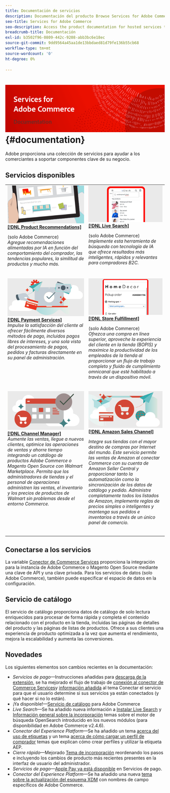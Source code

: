 ```yaml
---
title: Documentación de servicios
description: Documentación del producto Browse Services for Adobe Commerce
seo-title: Services for Adobe Commerce
seo-description: Access the product documentation for hosted services that help Adobe Commerce and Magento Open Source merchants support key components of their business.
breadcrumb-title: Documentación
exl-id: b3502f96-0809-442c-9208-abb3bc6e18ec
source-git-commit: 9dd9564a45aa1de13bbdaed81d79fe136b55cb68
workflow-type: tm+mt
source-wordcount: '0'
ht-degree: 0%

---
```


# <!-- use banner as heading -->![Documentación de servicios](./assets/banner-services-home.png) {#documentation}

Adobe proporciona una colección de servicios para ayudar a los comerciantes a soportar componentes clave de su negocio.

## Servicios disponibles

<table>
<tr>
   <td valign="top">
       <img alt="[!UICONTROL Product Recommendations]" src="assets/product-recs.png" />
    <div><a href="https://experienceleague.adobe.com/docs/commerce-merchant-services/product-recommendations/overview.html">
    <strong>[!DNL Product Recommendations]</strong></a>
    </div>
    <p>(solo Adobe Commerce)<br><em>Agregue recomendaciones alimentadas por IA en función del comportamiento del comprador, las tendencias populares, la similitud de productos y mucho más.</em></p>
    </br>
  </td>
  <td valign="top">
      <img alt="[!DNL Live Search]" src="assets/live-search.png" />
    <div>
    <a href="https://experienceleague.adobe.com/docs/commerce-merchant-services/live-search/overview.html"><strong>[!DNL Live Search]</strong></a>
    </div>
    <p>(solo Adobe Commerce)<br><em>Implemente esta herramienta de búsqueda con tecnología de IA que ofrece resultados más inteligentes, rápidos y relevantes para compradores B2C.</em></p>
    </br>
  </td>
</tr>
<tr>
  <td valign="top">
    <img alt="[!DNL Payment Services]" src="assets/payment-services.png"/>
    <div>
    <a href="https://experienceleague.adobe.com/docs/commerce-merchant-services/payment-services/guide-overview.html"><strong>[!DNL Payment Services]</strong></a>
    </div>
    <em>Impulse la satisfacción del cliente al ofrecer fácilmente diversos métodos de pago, incluidos pagos libres de intereses, y una sola vista del procesamiento de pagos, pedidos y facturas directamente en su panel de administración.</em>
    </br>
  </td>
  <td valign="top">
    <img alt="Cumplimiento de la tienda" src="assets/store-fulfillment-landing-graphic.png"/>
    <div><a href="https://experienceleague.adobe.com/docs/commerce-merchant-services/store-fulfillment/guide-overview.html">
    <strong>[!DNL Store Fulfillment]</strong></a>
    </div>
    <p>(solo Adobe Commerce)<br><em>Ofrezca una compra en línea superior, aproveche la experiencia del cliente en la tienda (BOPIS) y maximice la productividad de los empleados de la tienda al proporcionar un flujo de trabajo completo y fluido de cumplimiento omnicanal que esté habilitado a través de un dispositivo móvil.</em></p>
    </br>
  </td>
  </tr>
  <tr>
   <td valign="top">
    <img alt="[!DNL Channel Manager]" src="assets/channel-manager.png"/>
    <div>
    <a href="https://experienceleague.adobe.com/docs/commerce-channels/channel-manager/guide-overview.html"><strong>[!DNL Channel Manager]</strong></a>
    </div>
    <em>Aumente las ventas, llegue a nuevos clientes, optimice las operaciones de ventas y ahorre tiempo integrando un catálogo de productos Adobe Commerce o Magento Open Source con Walmart Marketplace. Permita que los administradores de tiendas y el personal de operaciones administren las ventas, el inventario y los precios de productos de Walmart sin problemas desde el entorno Commerce.</em>
    </br>
  </td>
    <td valign="top">
       <img alt="Canal de ventas de Amazon" src="assets/amazon-channel.png" />
    <div><a href="https://experienceleague.adobe.com/docs/commerce-channels/amazon/guide-overview.html">
    <strong>[!DNL Amazon Sales Channel]</strong></a>
    </div>
    <p><em>Integre sus tiendas con el mayor destino de compras por Internet del mundo. Este servicio permite las ventas de Amazon al conectar Commerce con su cuenta de Amazon Seller Central y proporcionar tanto la automatización como la sincronización de los datos de catálogo y pedido. Administre completamente todos los listados de Amazon, implemente reglas de precios simples o inteligentes y mantenga sus pedidos e inventarios a través de un único panel de comercio.</em></p>
    </br>
  </td>
</tr>
</table>

## Conectarse a los servicios

La variable [Conector de Commerce Services](saas.md) proporciona la integración para la instancia de Adobe Commerce o Magento Open Source mediante una clave de API y una clave privada. Para los servicios de datos (solo Adobe Commerce), también puede especificar el espacio de datos en la configuración.

## Servicio de catálogo

El servicio de catálogo proporciona datos de catálogo de solo lectura enriquecidos para procesar de forma rápida y completa el contenido relacionado con el producto en la tienda, incluidas las páginas de detalles del producto y las páginas de listas de productos. Ofrece a sus clientes una experiencia de producto optimizada a la vez que aumenta el rendimiento, mejora la escalabilidad y aumenta las conversiones.

## Novedades

Los siguientes elementos son cambios recientes en la documentación:

* *Servicios de pago*—Instrucciones añadidas para [descarga de la extensión](https://experienceleague.adobe.com/docs/commerce-merchant-services/payment-services/get-started/install.html#download-the-extension), se ha mejorado el flujo de trabajo de [conexión al conector de Commerce Services](https://experienceleague.adobe.com/docs/commerce-merchant-services/payment-services/get-started/connect.html)y [información añadida](https://experienceleague.adobe.com/docs/commerce-merchant-services/payment-services/get-started/connect.html) al tema Conectar el servicio para que el usuario determine si sus servicios ya están conectados (y qué hacer si no lo están).
* ¡Ya disponible!—[Servicio de catálogo](https://experienceleague.adobe.com/docs/commerce-merchant-services/catalog-service/overview.html) para Adobe Commerce
* *Live Search*—Se ha añadido nueva información a [Instalar Live Search](https://experienceleague.adobe.com/docs/commerce-merchant-services/live-search/onboard/install.html) y [Información general sobre la incorporación](https://experienceleague.adobe.com/docs/commerce-merchant-services/live-search/onboard/onboarding-overview.html) temas sobre el motor de búsqueda OpenSearch introducido en los nuevos módulos (para disponibilidad en Adobe Commerce v2.4.6).
* *Conector del Experience Platform*—Se ha añadido un tema [acerca del uso de etiquetas](https://experienceleague.adobe.com/docs/commerce-merchant-services/experience-platform-connector/event-forwarding/using-tags.html) y un tema [acerca de cómo cargar un perfil de comprador](https://experienceleague.adobe.com/docs/commerce-merchant-services/experience-platform-connector/fundamentals/profile.html) temas que explican cómo crear perfiles y utilizar la etiqueta AEP.
* *Cierre rápido*—Mejorado [Tema de incorporación](https://experienceleague.adobe.com/docs/commerce-merchant-services/quick-checkout/getting-started/onboarding.html) reordenando los pasos e incluyendo los cambios de producto más recientes presentes en la interfaz de usuario del administrador.
* *Servicios de pago*—[Apple Pay ya está disponible](https://experienceleague.adobe.com/docs/commerce-merchant-services/payment-services/payments-options.html#apple-pay-button) en Servicios de pago.
* *Conector del Experience Platform*—Se ha añadido una nueva [tema sobre la actualización del esquema XDM](https://experienceleague.adobe.com/docs/commerce-merchant-services/experience-platform-connector/fundamentals/update-xdm.html) con nombres de campo específicos de Adobe Commerce.
